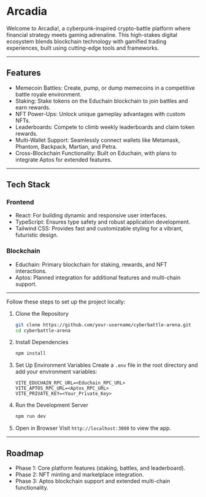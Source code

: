 # Arcadia

Welcome to Arcadia!, a cyberpunk-inspired crypto-battle platform where financial strategy meets gaming adrenaline. This high-stakes digital ecosystem blends blockchain technology with gamified trading experiences, built using cutting-edge tools and frameworks.

---

## Features

- Memecoin Battles: Create, pump, or dump memecoins in a competitive battle royale environment.
- Staking: Stake tokens on the Educhain blockchain to join battles and earn rewards.
- NFT Power-Ups: Unlock unique gameplay advantages with custom NFTs.
- Leaderboards: Compete to climb weekly leaderboards and claim token rewards.
- Multi-Wallet Support: Seamlessly connect wallets like Metamask, Phantom, Backpack, Martian, and Petra.
- Cross-Blockchain Functionality: Built on Educhain, with plans to integrate Aptos for extended features.

---

## Tech Stack

### Frontend
- React: For building dynamic and responsive user interfaces.
- TypeScript: Ensures type safety and robust application development.
- Tailwind CSS: Provides fast and customizable styling for a vibrant, futuristic design.

### Blockchain
- Educhain: Primary blockchain for staking, rewards, and NFT interactions.
- Aptos: Planned integration for additional features and multi-chain support.

---


Follow these steps to set up the project locally:

1. Clone the Repository
   ```bash
   git clone https://github.com/your-username/cyberbattle-arena.git
   cd cyberbattle-arena
   ```

2. Install Dependencies
   ```bash
   npm install
   ```

3. Set Up Environment Variables
   Create a `.env` file in the root directory and add your environment variables:
   ```env
   VITE_EDUCHAIN_RPC_URL=<Educhain_RPC_URL>
   VITE_APTOS_RPC_URL=<Aptos_RPC_URL>
   VITE_PRIVATE_KEY=<Your_Private_Key>
   ```

4. Run the Development Server
   ```bash
   npm run dev
   ```

5. Open in Browser
   Visit `http://localhost:3000` to view the app.

---
## Roadmap

- Phase 1: Core platform features (staking, battles, and leaderboard).
- Phase 2: NFT minting and marketplace integration.
- Phase 3: Aptos blockchain support and extended multi-chain functionality.
